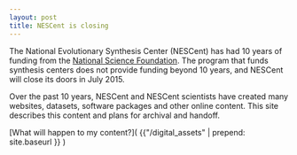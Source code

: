 ```yaml
---
layout: post
title: NESCent is closing
---
```


The National Evolutionary Synthesis Center (NESCent) has had 10 years of funding from the [National Science Foundation](http://nsf.gov). The program that funds synthesis centers does not provide funding beyond 10 years, and NESCent will close its doors in July 2015. 

Over the past 10 years, NESCent and NESCent scientists have created many websites, datasets, software packages and other online content. This site describes this content and plans for archival and handoff. 

[What will happen to my content?]( {{"/digital_assets" | prepend: site.baseurl }} )
